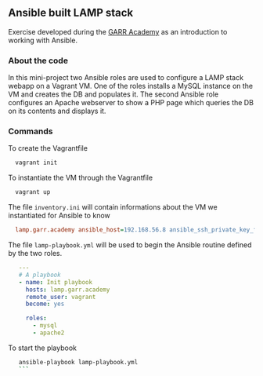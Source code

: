<!-- ABOUT THE PROJECT -->
## Ansible built LAMP stack

Exercise developed during the [GARR Academy](https://www.garr.it/it/news-e-eventi/comunicati/2053-competenze-hi-tech-in-italia-al-via-la-garr-academy) as an introduction to working with Ansible. 

### About the code

In this mini-project two Ansible roles are used to configure a LAMP stack webapp on a Vagrant VM. One of the roles installs a MySQL instance on the VM and creates the DB and populates it.
The second Ansible role configures an Apache webserver to show a PHP page which queries the DB on its contents and displays it. 

### Commands 

To create the Vagrantfile
 ```sh
   vagrant init
   ```

To instantiate the VM through the Vagrantfile
 ```sh
   vagrant up
   ```



The file `inventory.ini` will contain informations about the VM we instantiated for Ansible to know
 ```ini
   lamp.garr.academy ansible_host=192.168.56.8 ansible_ssh_private_key_file=/home/academy/vagrant4academy/.vagrant/machines/lamp/virtualbox/private_key
   ```

The file `lamp-playbook.yml` will be used to begin the Ansible routine defined by the two roles. 
 ```yaml
    ---
    # A playbook
    - name: Init playbook
      hosts: lamp.garr.academy
      remote_user: vagrant
      become: yes

      roles:
        - mysql
        - apache2
   ```
To start the playbook
 ```sh
    ansible-playbook lamp-playbook.yml
    ```
 
